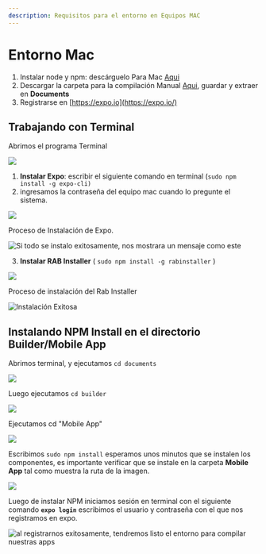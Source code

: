 ```yaml
---
description: Requisitos para el entorno en Equipos MAC
---
```


# Entorno Mac

1. Instalar node y npm: descárguelo Para Mac [Aqui](https://nodejs.org/download/release/v10.16.0/node-v10.16.0.pkg)
2. Descargar la carpeta para la compilación Manual [Aqui](http://academiadeapps.com/cursoapps/ios/builder.zip), guardar y extraer en **Documents**
3. Registrarse en [https://expo.io](https://expo.io/)

## Trabajando con Terminal

Abrimos el programa Terminal



![](.gitbook/assets/image%20%288%29.png)

1. **Instalar Expo**: escribir el siguiente comando en terminal \(`sudo npm install -g expo-cli)` 
2. ingresamos la contraseña del equipo mac cuando lo pregunte el sistema.



![](.gitbook/assets/image%20%283%29.png)

Proceso de Instalación de Expo.

![Si todo se instalo exitosamente, nos mostrara un mensaje como este](.gitbook/assets/image%20%281%29.png)

3. **Instalar RAB Installer** \( `sudo npm install -g rabinstaller` \)

![](.gitbook/assets/image%20%2811%29.png)

Proceso de instalación del Rab Installer

![Instalaci&#xF3;n Exitosa](.gitbook/assets/image%20%282%29.png)

## Instalando NPM Install en el directorio Builder/Mobile App

Abrimos terminal, y ejecutamos `cd documents`

![](.gitbook/assets/image%20%289%29.png)

Luego ejecutamos `cd builder`

![](.gitbook/assets/image%20%284%29.png)

Ejecutamos cd "Mobile App"

![](.gitbook/assets/image%20%2810%29.png)

Escribimos `sudo npm install` esperamos unos minutos que se instalen los componentes, es importante verificar que se instale en la carpeta **Mobile App** tal como muestra la ruta de la imagen.

![](.gitbook/assets/image%20%285%29.png)

Luego de instalar NPM iniciamos sesión en terminal con el siguiente comando **`expo login`** escribimos el usuario y contraseña con el que nos registramos en expo.

![al registrarnos exitosamente, tendremos listo el entorno para compilar nuestras apps](.gitbook/assets/image.png)

